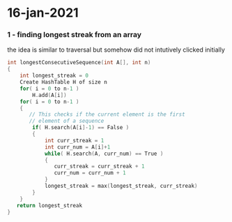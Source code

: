 # 16-jan-2021

### 1 - finding longest streak from an array

the idea is similar to traversal but somehow did not intutively clicked initially

```cpp
int longestConsecutiveSequence(int A[], int n)
{
    int longest_streak = 0
    Create HashTable H of size n
    for( i = 0 to n-1 )
        H.add(A[i])
    for( i = 0 to n-1 )
    {
       // This checks if the current element is the first
       // element of a sequence
        if( H.search(A[i]-1) == False )
        {
            int curr_streak = 1
            int curr_num = A[i]+1
            while( H.search(A, curr_num) == True )
            {
               curr_streak = curr_streak + 1
               curr_num = curr_num + 1
            }
            longest_streak = max(longest_streak, curr_streak)
        }
    }
   return longest_streak
}
```
